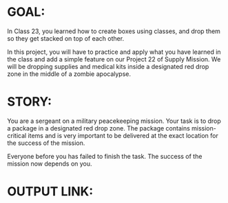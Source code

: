# GOAL:
In Class 23, you learned how to create boxes using classes, and drop them so they get stacked on top of each other.

In this project, you will have to practice and apply what you have learned in the class and add a simple feature on our Project 22 of Supply Mission. We will be dropping supplies and medical kits inside a designated red drop zone in the middle of a zombie apocalypse.

# STORY:
You are a sergeant on a military peacekeeping mission. Your task is to drop a package in a designated red drop zone. The package contains mission-critical items and is very important to be delivered at the exact location for the success of the mission.

Everyone before you has failed to finish the task. The success of the mission now depends on you.

# OUTPUT LINK:

